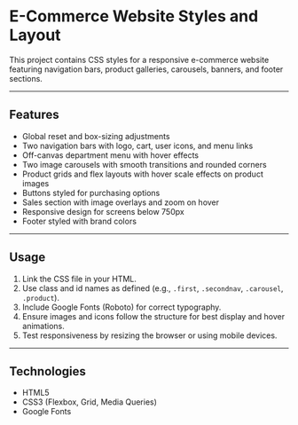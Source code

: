 # E-Commerce Website Styles and Layout

This project contains CSS styles for a responsive e-commerce website featuring navigation bars, product galleries, carousels, banners, and footer sections.

---

## Features

- Global reset and box-sizing adjustments
- Two navigation bars with logo, cart, user icons, and menu links
- Off-canvas department menu with hover effects
- Two image carousels with smooth transitions and rounded corners
- Product grids and flex layouts with hover scale effects on product images
- Buttons styled for purchasing options
- Sales section with image overlays and zoom on hover
- Responsive design for screens below 750px
- Footer styled with brand colors

---

## Usage

1. Link the CSS file in your HTML.
2. Use class and id names as defined (e.g., `.first`, `.secondnav`, `.carousel`, `.product`).
3. Include Google Fonts (Roboto) for correct typography.
4. Ensure images and icons follow the structure for best display and hover animations.
5. Test responsiveness by resizing the browser or using mobile devices.

---

## Technologies

- HTML5
- CSS3 (Flexbox, Grid, Media Queries)
- Google Fonts
